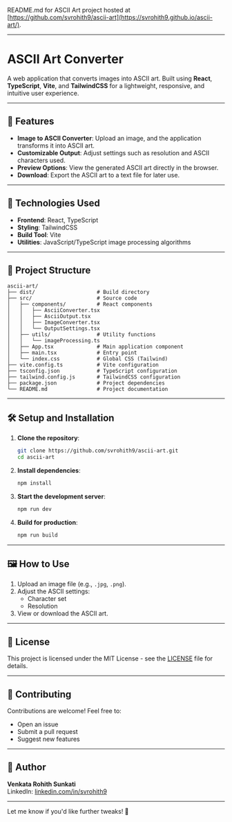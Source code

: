 README.md for ASCII Art project hosted at [https://github.com/svrohith9/ascii-art](https://svrohith9.github.io/ascii-art/).

---

# ASCII Art Converter

A web application that converts images into ASCII art. Built using **React**, **TypeScript**, **Vite**, and **TailwindCSS** for a lightweight, responsive, and intuitive user experience.

---

## 🎨 Features

- **Image to ASCII Converter**: Upload an image, and the application transforms it into ASCII art.
- **Customizable Output**: Adjust settings such as resolution and ASCII characters used.
- **Preview Options**: View the generated ASCII art directly in the browser.
- **Download**: Export the ASCII art to a text file for later use.

---

## 🚀 Technologies Used

- **Frontend**: React, TypeScript
- **Styling**: TailwindCSS
- **Build Tool**: Vite
- **Utilities**: JavaScript/TypeScript image processing algorithms

---

## 📂 Project Structure

```plaintext
ascii-art/
├── dist/                    # Build directory
├── src/                     # Source code
│   ├── components/          # React components
│   │   ├── AsciiConverter.tsx
│   │   ├── AsciiOutput.tsx
│   │   ├── ImageConverter.tsx
│   │   └── OutputSettings.tsx
│   ├── utils/               # Utility functions
│   │   └── imageProcessing.ts
│   ├── App.tsx              # Main application component
│   ├── main.tsx             # Entry point
│   └── index.css            # Global CSS (Tailwind)
├── vite.config.ts           # Vite configuration
├── tsconfig.json            # TypeScript configuration
├── tailwind.config.js       # TailwindCSS configuration
├── package.json             # Project dependencies
└── README.md                # Project documentation
```

---

## 🛠️ Setup and Installation

1. **Clone the repository**:
   ```bash
   git clone https://github.com/svrohith9/ascii-art.git
   cd ascii-art
   ```

2. **Install dependencies**:
   ```bash
   npm install
   ```

3. **Start the development server**:
   ```bash
   npm run dev
   ```

4. **Build for production**:
   ```bash
   npm run build
   ```

---

## 🖼️ How to Use

1. Upload an image file (e.g., `.jpg`, `.png`).
2. Adjust the ASCII settings:
   - Character set
   - Resolution
3. View or download the ASCII art.

---

## 📝 License

This project is licensed under the MIT License - see the [LICENSE](LICENSE) file for details.

---

## 🤝 Contributing

Contributions are welcome! Feel free to:
- Open an issue
- Submit a pull request
- Suggest new features

---

## 👤 Author

**Venkata Rohith Sunkati**  
LinkedIn: [linkedin.com/in/svrohith9](https://www.linkedin.com/in/svrohith9)

---

Let me know if you'd like further tweaks! 🚀
